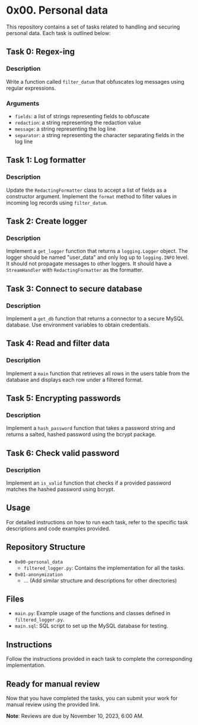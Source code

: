 # 0x00. Personal data

This repository contains a set of tasks related to handling and securing personal data. Each task is outlined below:

## Task 0: Regex-ing

### Description
Write a function called `filter_datum` that obfuscates log messages using regular expressions.

### Arguments
- `fields`: a list of strings representing fields to obfuscate
- `redaction`: a string representing the redaction value
- `message`: a string representing the log line
- `separator`: a string representing the character separating fields in the log line

## Task 1: Log formatter

### Description
Update the `RedactingFormatter` class to accept a list of fields as a constructor argument. Implement the `format` method to filter values in incoming log records using `filter_datum`.

## Task 2: Create logger

### Description
Implement a `get_logger` function that returns a `logging.Logger` object. The logger should be named "user_data" and only log up to `logging.INFO` level. It should not propagate messages to other loggers. It should have a `StreamHandler` with `RedactingFormatter` as the formatter.

## Task 3: Connect to secure database

### Description
Implement a `get_db` function that returns a connector to a secure MySQL database. Use environment variables to obtain credentials.

## Task 4: Read and filter data

### Description
Implement a `main` function that retrieves all rows in the users table from the database and displays each row under a filtered format.

## Task 5: Encrypting passwords

### Description
Implement a `hash_password` function that takes a password string and returns a salted, hashed password using the bcrypt package.

## Task 6: Check valid password

### Description
Implement an `is_valid` function that checks if a provided password matches the hashed password using bcrypt.

## Usage

For detailed instructions on how to run each task, refer to the specific task descriptions and code examples provided.

## Repository Structure

- `0x00-personal_data`
  - `filtered_logger.py`: Contains the implementation for all the tasks.
- `0x01-anonymization`
  - ... (Add similar structure and descriptions for other directories)

## Files

- `main.py`: Example usage of the functions and classes defined in `filtered_logger.py`.
- `main.sql`: SQL script to set up the MySQL database for testing.

## Instructions

Follow the instructions provided in each task to complete the corresponding implementation.

## Ready for manual review

Now that you have completed the tasks, you can submit your work for manual review using the provided link.

**Note**: Reviews are due by November 10, 2023, 6:00 AM.
